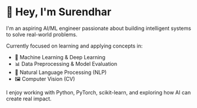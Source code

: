 # 👋 Hey, I'm Surendhar

I'm an aspiring AI/ML engineer passionate about building intelligent systems to solve real-world problems.

Currently focused on learning and applying concepts in:
- 🤖 Machine Learning & Deep Learning
- 📊 Data Preprocessing & Model Evaluation
- 🧠 Natural Language Processing (NLP)
- 🖼️ Computer Vision (CV)

I enjoy working with Python, PyTorch, scikit-learn, and exploring how AI can create real impact.
